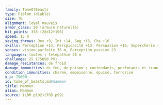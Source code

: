 ```yaml
---
family: TomeOfBeasts
type: Fiélon (diable)
size: TG
alignment: loyal mauvais
armor_class: 20 (armure naturelle)
hit_points: 378 (28d12+196)
speed: 15 m
saving_throws: Dex +9, Int +14, Sag +13, Cha +16
skills: Perception +13, Perspicacité +13, Persuasion +16, Supercherie +16
senses: vision parfaite 36 m, Perception passive 23
languages: toutes ; télépathie 36 m
challenge: 25 (75000 PX)
damage_resistances: de froid
damage_immunities: de feu, de poison ; contondants, perforants et tranchants infligés par des armes non magiques qui ne sont pas en argent
condition_immunities: charmé, empoisonné, épuisé, terrorisé
x_p: 75000
id: tome_of_beasts.md#mammon
title: Mammon
alias: Mammon
source: (LDM p102)(TOB p99)
---
```


